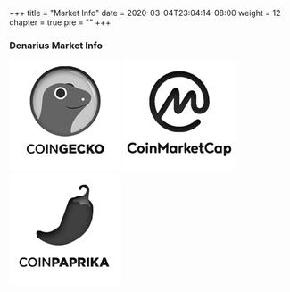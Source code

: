 +++
title = "Market Info"
date = 2020-03-04T23:04:14-08:00
weight = 12
chapter = true
pre = "<b></b>"
+++

### Denarius Market Info
[![CoinGecko](coingecko.png)](https://www.coingecko.com/en/coins/denarius "Redirect to CoinGecko")
[![CoinMarketCap](coinmarketcap.png)](https://coinmarketcap.com/currencies/denarius-d/ "Redirect to CoinMarketCap")
[![coinpaprika](coinpaprika.png)](https://coinpaprika.com/coin/d-denarius/ "Redirect to coinpaprika")
